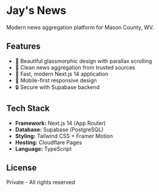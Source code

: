 # Jay's News

Modern news aggregation platform for Mason County, WV.

## Features

- 🎨 Beautiful glassmorphic design with parallax scrolling
- 📰 Clean news aggregation from trusted sources
- 🚀 Fast, modern Next.js 14 application
- 📱 Mobile-first responsive design
- 🔒 Secure with Supabase backend

## Tech Stack

- **Framework:** Next.js 14 (App Router)
- **Database:** Supabase (PostgreSQL)
- **Styling:** Tailwind CSS + Framer Motion
- **Hosting:** Cloudflare Pages
- **Language:** TypeScript

## License


Private - All rights reserved

